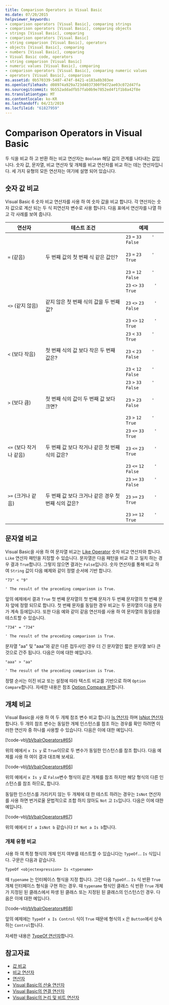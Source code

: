 ```yaml
---
title: Comparison Operators in Visual Basic
ms.date: 07/20/2015
helpviewer_keywords:
- comparison operators [Visual Basic], comparing strings
- comparison operators [Visual Basic], comparing objects
- strings [Visual Basic], comparing
- comparison operators [Visual Basic]
- string comparison [Visual Basic], operators
- objects [Visual Basic], comparing
- numbers [Visual Basic], comparing
- Visual Basic code, operators
- string comparison [Visual Basic]
- numeric values [Visual Basic], comparing
- comparison operators [Visual Basic], comparing numeric values
- operators [Visual Basic], comparison
ms.assetid: 0b570339-5407-474f-8421-e183a8b303ee
ms.openlocfilehash: d08974a929a723d4037300f9d72ae03c072d47fa
ms.sourcegitcommit: 9b552addadfb57fab0b9e7852ed4f1f1b8a42f8e
ms.translationtype: MT
ms.contentlocale: ko-KR
ms.lasthandoff: 04/23/2019
ms.locfileid: "61827959"
---
```

# <a name="comparison-operators-in-visual-basic"></a>Comparison Operators in Visual Basic
두 식을 비교 하 고 반환 하는 비교 연산자는 `Boolean` 해당 값의 관계를 나타내는 값입니다. 숫자 값, 문자열, 비교 연산자 및 개체를 비교 연산자를 비교 하는 데는 연산자입니다. 세 가지 유형의 모든 연산자는 여기에 설명 되어 있습니다.  
  
## <a name="comparing-numeric-values"></a>숫자 값 비교  
 Visual Basic 6 숫자 비교 연산자를 사용 하 여 숫자 값을 비교 합니다. 각 연산자는 숫자 값으로 계산 되는 두 식 피연산자 변수로 사용 합니다. 다음 표에서 연산자를 나열 하 고 각 사례를 보여 줍니다.  
  
|연산자|테스트 조건|예제|  
|--------------|----------------------|--------------|  
|`=` (같음)|두 번째 값의 첫 번째 식 같은 값인?|`23`   `=`   `33    ' False`<br /><br /> `23`   `=`   `23    ' True`<br /><br /> `23`   `=`   `12    ' False`|  
|`<>` (같지 않음)|같지 않은 첫 번째 식의 값을 두 번째 값?|`23`   `<>`   `33    ' True`<br /><br /> `23`   `<>`   `23    ' False`<br /><br /> `23`   `<>`   `12    ' True`|  
|`<` (보다 작음)|첫 번째 식의 값 보다 작은 두 번째 값은?|`23`   `<`   `33    ' True`<br /><br /> `23`   `<`   `23    ' False`<br /><br /> `23`   `<`   `12    ' False`|  
|`>` (보다 큼)|첫 번째 식의 값이 두 번째 값 보다 크면?|`23`   `>`   `33    ' False`<br /><br /> `23`   `>`   `23    ' False`<br /><br /> `23`   `>`   `12    ' True`|  
|`<=` (보다 작거나 같음)|두 번째 값 보다 작거나 같은 첫 번째 식의 값은?|`23`   `<=`   `33    ' True`<br /><br /> `23`   `<=`   `23    ' True`<br /><br /> `23`   `<=`   `12    ' False`|  
|`>=` (크거나 같음)|두 번째 값 보다 크거나 같은 경우 첫 번째 식의 값은?|`23`   `>=`   `33    ' False`<br /><br /> `23`   `>=`   `23    ' True`<br /><br /> `23`   `>=`   `12    ' True`|  
  
## <a name="comparing-strings"></a>문자열 비교  
 Visual Basic을 사용 하 여 문자열 비교는 [Like Operator](../../../../visual-basic/language-reference/operators/like-operator.md) 숫자 비교 연산자와 합니다. `Like` 연산자 패턴을 지정할 수 있습니다. 문자열은 다음 패턴을 비교 하 고 일치 하는 경우 결과 `True`합니다. 그렇지 않으면 결과는 `False`입니다. 숫자 연산자를 통해 비교 하 여 `String` 값이 다음 예제와 같이 정렬 순서에 기반 합니다.  
  
 `"73" < "9"`  
  
 `' The result of the preceding comparison is True.`  
  
 앞의 예제에서 결과 `True` 첫 번째 문자열의 첫 번째 문자가 두 번째 문자열의 첫 번째 문자 앞에 정렬 되므로 합니다. 첫 번째 문자를 동일한 경우 비교는 두 문자열의 다음 문자가 계속 등에입니다. 또한 다음 예와 같이 같음 연산자를 사용 하 여 문자열의 동일성을 테스트할 수 있습니다.  
  
 `"734" = "734"`  
  
 `' The result of the preceding comparison is True.`  
  
 문자열 "aa" 및 "aaa"와 같은 다른 접두사인 경우 더 긴 문자열인 짧은 문자열 보다 큰 것으로 간주 됩니다. 다음은 이에 대한 예입니다.  
  
 `"aaa" > "aa"`  
  
 `' The result of the preceding comparison is True.`  
  
 정렬 순서는 이진 비교 또는 설정에 따라 텍스트 비교를 기반으로 하며 `Option Compare`합니다. 자세한 내용은 참조 [Option Compare 문](../../../../visual-basic/language-reference/statements/option-compare-statement.md)합니다.  
  
## <a name="comparing-objects"></a>개체 비교  
 Visual Basic을 사용 하 여 두 개체 참조 변수 비교 합니다 [Is 연산자](../../../../visual-basic/language-reference/operators/is-operator.md) 하며 [IsNot 연산자](../../../../visual-basic/language-reference/operators/isnot-operator.md)합니다. 두 개의 참조 변수는 동일한 개체 인스턴스를 참조 하는 경우를 확인 하려면 이러한 연산자 중 하나를 사용할 수 있습니다. 다음은 이에 대한 예입니다.  
  
 [!code-vb[VbVbalrOperators#65](~/samples/snippets/visualbasic/VS_Snippets_VBCSharp/VbVbalrOperators/VB/Class1.vb#65)]  
  
 위의 예에서 `x Is y` 로 `True`이므로 두 변수가 동일한 인스턴스를 참조 합니다. 다음 예제를 사용 하 여이 결과 대조해 보세요.  
  
 [!code-vb[VbVbalrOperators#66](~/samples/snippets/visualbasic/VS_Snippets_VBCSharp/VbVbalrOperators/VB/Class1.vb#66)]  
  
 위의 예에서 `x Is y` 로 `False`변수 형식이 같은 개체를 참조 하지만 해당 형식의 다른 인스턴스를 참조 하므로, 합니다.  
  
 동일한 인스턴스를 가리키지 않는 두 개체에 대 한 테스트 하려는 경우는 `IsNot` 연산자를 사용 하면 번거로울 문법적으로 조합 하지 않아도 `Not` 고 `Is`입니다. 다음은 이에 대한 예입니다.  
  
 [!code-vb[VbVbalrOperators#67](~/samples/snippets/visualbasic/VS_Snippets_VBCSharp/VbVbalrOperators/VB/Class1.vb#67)]  
  
 위의 예에서 `If a IsNot b` 같습니다 `If Not a Is b`합니다.  
  
### <a name="comparing-object-type"></a>개체 유형 비교  
 사용 하 여 특정 형식의 개체 인지 여부를 테스트할 수 있습니다는 `TypeOf`... `Is` 식입니다. 구문은 다음과 같습니다.  
  
 `TypeOf <objectexpression> Is <typename>`  
  
 때 `typename` 는 인터페이스 형식을 지정 합니다. 그런 다음 `TypeOf`... `Is` 식 반환 `True` 개체 인터페이스 형식을 구현 하는 경우. 때 `typename` 형식인 클래스 식 반환 `True` 개체가 지정된 된 클래스에서 파생 된 클래스 또는 지정된 된 클래스의 인스턴스인 경우. 다음은 이에 대한 예입니다.  
  
 [!code-vb[VbVbalrOperators#68](~/samples/snippets/visualbasic/VS_Snippets_VBCSharp/VbVbalrOperators/VB/Class1.vb#68)]  
  
 앞의 예제에는 `TypeOf x Is Control` 식이 `True` 때문에 형식의 `x` 은 `Button`에서 상속 하는 `Control`합니다.  
  
 자세한 내용은 [TypeOf 연산자](../../../../visual-basic/language-reference/operators/typeof-operator.md)합니다.  
  
## <a name="see-also"></a>참고자료

- [값 비교](../../../../visual-basic/programming-guide/language-features/operators-and-expressions/value-comparisons.md)
- [비교 연산자](../../../../visual-basic/language-reference/operators/comparison-operators.md)
- [연산자](../../../../visual-basic/language-reference/operators/index.md)
- [Visual Basic의 산술 연산자](../../../../visual-basic/programming-guide/language-features/operators-and-expressions/arithmetic-operators.md)
- [Visual Basic의 연결 연산자](../../../../visual-basic/programming-guide/language-features/operators-and-expressions/concatenation-operators.md)
- [Visual Basic의 논리 및 비트 연산자](../../../../visual-basic/programming-guide/language-features/operators-and-expressions/logical-and-bitwise-operators.md)
